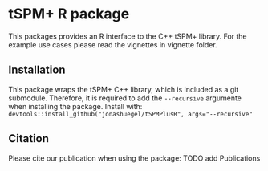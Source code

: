 # tSPM+ R package
This packages provides an R interface to the C++ tSPM+ library.
For the example use cases please read the vignettes in vignette folder.

## Installation
This package wraps the tSPM+ C++ library, which is included as a git submodule. Therefore, it is required to add the `--recursive` argumente when installing the package.
Install with:
`devtools::install_github("jonashuegel/tSPMPlusR", args="--recursive"`

## Citation
Please cite our publication when using the package: TODO add Publications